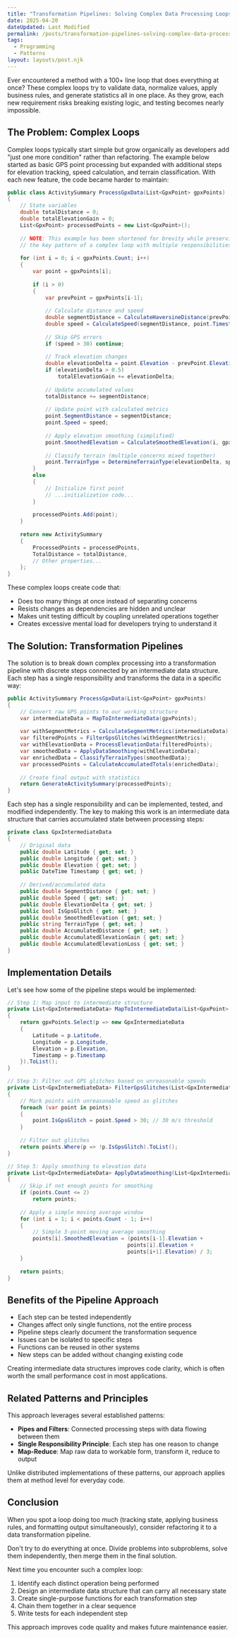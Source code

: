 ```yaml
---
title: "Transformation Pipelines: Solving Complex Data Processing Loops"
date: 2025-04-20
dateUpdated: Last Modified
permalink: /posts/transformation-pipelines-solving-complex-data-processing-loops/
tags:
  - Programming
  - Patterns
layout: layouts/post.njk
---
```


Ever encountered a method with a 100+ line loop that does everything at once? These complex loops try to validate data, normalize values, apply business rules, and generate statistics all in one place. As they grow, each new requirement risks breaking existing logic, and testing becomes nearly impossible.

## The Problem: Complex Loops

Complex loops typically start simple but grow organically as developers add "just one more condition" rather than refactoring. The example below started as basic GPS point processing but expanded with additional steps for elevation tracking, speed calculation, and terrain classification. With each new feature, the code became harder to maintain:

```csharp
public class ActivitySummary ProcessGpxData(List<GpxPoint> gpxPoints)
{
    // State variables
    double totalDistance = 0;
    double totalElevationGain = 0;
    List<GpxPoint> processedPoints = new List<GpxPoint>();
    
    // NOTE: This example has been shortened for brevity while preserving
    // the key pattern of a complex loop with multiple responsibilities
    
    for (int i = 0; i < gpxPoints.Count; i++)
    {
        var point = gpxPoints[i];
        
        if (i > 0)
        {
            var prevPoint = gpxPoints[i-1];
            
            // Calculate distance and speed
            double segmentDistance = CalculateHaversineDistance(prevPoint, point);
            double speed = CalculateSpeed(segmentDistance, point.Timestamp - prevPoint.Timestamp);
                
            // Skip GPS errors
            if (speed > 30) continue;
            
            // Track elevation changes
            double elevationDelta = point.Elevation - prevPoint.Elevation;
            if (elevationDelta > 0.5)
                totalElevationGain += elevationDelta;
                
            // Update accumulated values
            totalDistance += segmentDistance;
            
            // Update point with calculated metrics
            point.SegmentDistance = segmentDistance;
            point.Speed = speed;
            
            // Apply elevation smoothing (simplified)
            point.SmoothedElevation = CalculateSmoothedElevation(i, gpxPoints);
            
            // Classify terrain (multiple concerns mixed together)
            point.TerrainType = DetermineTerrainType(elevationDelta, speed);
        }
        else
        {
            // Initialize first point
            // ...initialization code...
        }
        
        processedPoints.Add(point);
    }
    
    return new ActivitySummary 
    {
        ProcessedPoints = processedPoints,
        TotalDistance = totalDistance,
        // Other properties...
    };
}
```

These complex loops create code that:

- Does too many things at once instead of separating concerns
- Resists changes as dependencies are hidden and unclear
- Makes unit testing difficult by coupling unrelated operations together
- Creates excessive mental load for developers trying to understand it

## The Solution: Transformation Pipelines

The solution is to break down complex processing into a transformation pipeline with discrete steps connected by an intermediate data structure. Each step has a single responsibility and transforms the data in a specific way:

```csharp
public ActivitySummary ProcessGpxData(List<GpxPoint> gpxPoints)
{
    // Convert raw GPS points to our working structure
    var intermediateData = MapToIntermediateData(gpxPoints);
    
    var withSegmentMetrics = CalculateSegmentMetrics(intermediateData); 
    var filteredPoints = FilterGpsGlitches(withSegmentMetrics);         
    var withElevationData = ProcessElevationData(filteredPoints);       
    var smoothedData = ApplyDataSmoothing(withElevationData);           
    var enrichedData = ClassifyTerrainTypes(smoothedData);              
    var processedPoints = CalculateAccumulatedTotals(enrichedData);     
    
    // Create final output with statistics
    return GenerateActivitySummary(processedPoints);                    
}
```

Each step has a single responsibility and can be implemented, tested, and modified independently. The key to making this work is an intermediate data structure that carries accumulated state between processing steps:

```csharp
private class GpxIntermediateData
{
    // Original data
    public double Latitude { get; set; }
    public double Longitude { get; set; }
    public double Elevation { get; set; }
    public DateTime Timestamp { get; set; }
    
    // Derived/accumulated data
    public double SegmentDistance { get; set; }
    public double Speed { get; set; }
    public double ElevationDelta { get; set; }
    public bool IsGpsGlitch { get; set; }
    public double SmoothedElevation { get; set; }
    public string TerrainType { get; set; }
    public double AccumulatedDistance { get; set; }
    public double AccumulatedElevationGain { get; set; }
    public double AccumulatedElevationLoss { get; set; }
}
```

## Implementation Details

Let's see how some of the pipeline steps would be implemented:

```csharp
// Step 1: Map input to intermediate structure
private List<GpxIntermediateData> MapToIntermediateData(List<GpxPoint> gpxPoints)
{
    return gpxPoints.Select(p => new GpxIntermediateData
    {
        Latitude = p.Latitude,
        Longitude = p.Longitude,
        Elevation = p.Elevation,
        Timestamp = p.Timestamp
    }).ToList();
}

// Step 3: Filter out GPS glitches based on unreasonable speeds
private List<GpxIntermediateData> FilterGpsGlitches(List<GpxIntermediateData> points)
{
    // Mark points with unreasonable speed as glitches
    foreach (var point in points)
    {
        point.IsGpsGlitch = point.Speed > 30; // 30 m/s threshold
    }
    
    // Filter out glitches
    return points.Where(p => !p.IsGpsGlitch).ToList();
}

// Step 5: Apply smoothing to elevation data
private List<GpxIntermediateData> ApplyDataSmoothing(List<GpxIntermediateData> points)
{
    // Skip if not enough points for smoothing
    if (points.Count <= 2)
        return points;
        
    // Apply a simple moving average window
    for (int i = 1; i < points.Count - 1; i++)
    {
        // Simple 3-point moving average smoothing
        points[i].SmoothedElevation = (points[i-1].Elevation + 
                                      points[i].Elevation + 
                                      points[i+1].Elevation) / 3;
    }
    
    return points;
}
```

## Benefits of the Pipeline Approach

- Each step can be tested independently
- Changes affect only single functions, not the entire process
- Pipeline steps clearly document the transformation sequence
- Issues can be isolated to specific steps
- Functions can be reused in other systems
- New steps can be added without changing existing code

Creating intermediate data structures improves code clarity, which is often worth the small performance cost in most applications.

## Related Patterns and Principles

This approach leverages several established patterns:

- **Pipes and Filters**: Connected processing steps with data flowing between them
- **Single Responsibility Principle**: Each step has one reason to change
- **Map-Reduce**: Map raw data to workable form, transform it, reduce to output

Unlike distributed implementations of these patterns, our approach applies them at method level for everyday code.

## Conclusion

When you spot a loop doing too much (tracking state, applying business rules, and formatting output simultaneously), consider refactoring it to a data transformation pipeline.

Don't try to do everything at once. Divide problems into subproblems, solve them independently, then merge them in the final solution.

Next time you encounter such a complex loop:

1. Identify each distinct operation being performed
2. Design an intermediate data structure that can carry all necessary state
3. Create single-purpose functions for each transformation step
4. Chain them together in a clear sequence
5. Write tests for each independent step

This approach improves code quality and makes future maintenance easier.
